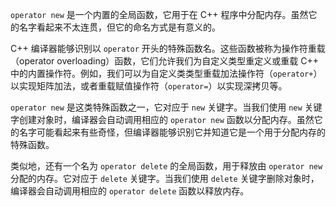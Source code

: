 `operator new` 是一个内置的全局函数，它用于在 C++ 程序中分配内存。虽然它的名字看起来不太连贯，但它的命名方式是有意义的。

C++ 编译器能够识别以 `operator` 开头的特殊函数名。这些函数被称为操作符重载（operator overloading）函数，它们允许我们为自定义类型重定义或重载 C++ 中的内置操作符。例如，我们可以为自定义类类型重载加法操作符（`operator+`）以实现矩阵加法，或者重载赋值操作符（`operator=`）以实现深拷贝等。

`operator new` 是这类特殊函数之一，它对应于 `new` 关键字。当我们使用 `new` 关键字创建对象时，编译器会自动调用相应的 `operator new` 函数以分配内存。虽然它的名字可能看起来有些奇怪，但编译器能够识别它并知道它是一个用于分配内存的特殊函数。

类似地，还有一个名为 `operator delete` 的全局函数，用于释放由 `operator new` 分配的内存。它对应于 `delete` 关键字。当我们使用 `delete` 关键字删除对象时，编译器会自动调用相应的 `operator delete` 函数以释放内存。

